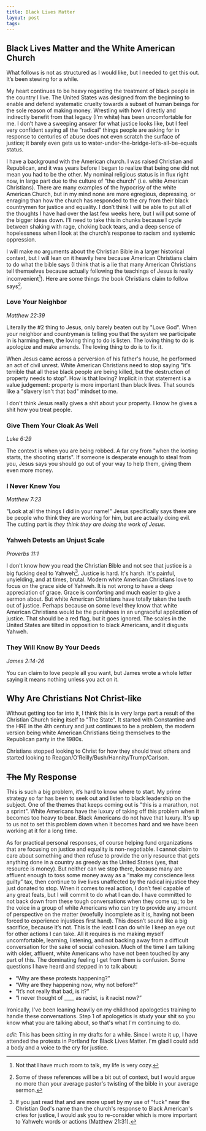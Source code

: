 ```yaml
---
title: Black Lives Matter
layout: post
tags:
---
```

## Black Lives Matter and the White American Church
What follows is not as structured as I would like, but I needed to get this out. It’s been stewing for a while.

My heart continues to be heavy regarding the treatment of black people in the country I live. The United States was designed from the beginning to enable and defend systematic cruelty towards a subset of human beings for the sole reason of making money. Wrestling with how I directly and indirectly benefit from that legacy (I’m white) has been uncomfortable for me. I don’t have a sweeping answer for what justice looks like, but I feel very confident saying all the “radical” things people are asking for in response to centuries of abuse does not even scratch the surface of justice; it barely even gets us to water-under-the-bridge-let’s-all-be-equals status.

I have a background with the American church. I was raised Christian and Republican, and it was years before I began to realize that being one did not mean you had to be the other. My nominal religious status is in flux right now, in large part due to the culture of “the church” (i.e. white American Christians). There are many examples of the hypocrisy of the white American Church, but in my mind none are more egregious, depressing, or enraging than how the church has responded to the cry from their black countrymen for justice and equality. I don’t think I will be able to put all of the thoughts I have had over the last few weeks here, but I will put some of the bigger ideas down. I’ll need to take this in chunks because I cycle between shaking with rage, choking back tears, and a deep sense of hopelessness when I look at the church’s response to racism and systemic oppression.

I will make no arguments about the Christian Bible in a larger historical context, but I will lean on it heavily here because American Christians claim to do what the bible says (I think that is a lie that many American Christians tell themselves because actually following the teachings of Jesus is really inconvenient[^1]). Here are some things the book Christians claim to follow says[^2].

### Love Your Neighbor
_Matthew 22:39_

Literally the #2 thing to Jesus, only barely beaten out by "Love God". When your neighbor and countryman is telling you that the system we participate in is harming them, the loving thing to do is listen. The loving thing to do is apologize and make amends. The loving thing to do is to fix it.

When Jesus came across a perversion of his father's house, he performed an act of civil unrest. White American Christians need to stop saying "it's terrible that all these black people are being killed, but the destruction of property needs to stop". How is that loving? Implicit in that statement is a value judgement: property is more important than black lives. That sounds like a "slavery isn't that bad" mindset to me.

I don't think Jesus really gives a shit about your property. I know he gives a shit how you treat people.

### Give Them Your Cloak As Well
_Luke 6:29_

The context is when you are being robbed. A far cry from "when the looting starts, the shooting starts". If someone is desperate enough to steal from you, Jesus says you should go out of your way to help them, giving them even more money.

### I Never Knew You
_Matthew 7:23_

"Look at all the things I did in your name!" Jesus specifically says there are be people who think they are working for him, but are actually doing evil. The cutting part is _they think they are doing the work of Jesus_.

### Yahweh Detests an Unjust Scale
_Proverbs 11:1_

I don't know how you read the Christian Bible and not see that justice is a big fucking deal to Yahweh[^3]. Justice is hard. It's harsh. It's painful, unyielding, and at times, brutal. Modern white American Christians love to focus on the grace side of Yahweh. It is not wrong to have a deep appreciation of grace. Grace is comforting and much easier to give a sermon about. But white American Christians have totally taken the teeth out of justice. Perhaps because on some level they know that white American Christians would be the punishees in an ungraceful application of justice. That should be a red flag, but it goes ignored.
The scales in the United States are tilted in opposition to black Americans, and it disgusts Yahweh.

### They Will Know By Your Deeds
_James 2:14-26_

You can claim to love people all you want, but James wrote a whole letter saying it means nothing unless you act on it.

## Why Are Christians Not Christ-like
Without getting too far into it, I think this is in very large part a result of the Christian Church tieing itself to "The State". It started with Constantine and the HRE in the 4th century and just continues to be a problem, the modern version being white American Christians tieing themselves to the Republican party in the 1980s.

Christians stopped looking to Christ for how they should treat others and started looking to Reagan/O'Reilly/Bush/Hannity/Trump/Carlson.

## ~~The~~ My Response
This is such a big problem, it’s hard to know where to start. My prime strategy so far has been to seek out and listen to black leadership on the subject. One of the themes that keeps coming out is "this is a marathon, not a sprint". White Americans have the luxury of taking off this problem when it becomes too heavy to bear. Black Americans do not have that luxury. It's up to us not to set this problem down when it becomes hard and we have been working at it for a long time.

As for practical personal responses, of course helping fund organizations that are focusing on justice and equality is non-negotiable. I cannot claim to care about something and then refuse to provide the only resource that gets anything done in a country as greedy as the United States (yes, that resource is money). But neither can we stop there, because many are affluent enough to toss some money away as a “make my conscience less guilty” tax, then continue to live lives unaffected by the radical injustice they just donated to stop.
When it comes to real action, I don’t feel capable of any great feats, but I will commit to do what I can do. I have committed to not back down from these tough conversations when they come up; to be the voice in a group of white Americans who can try to provide any amount of perspective on the matter (woefully incomplete as it is, having not been forced to experience injustices first hand). This doesn’t sound like a big sacrifice, because it’s not. This is the least I can do while I keep an eye out for other actions I can take. All it requires is me making myself uncomfortable, learning, listening, and not backing away from a difficult conversation for the sake of social cohesion.
Much of the time I am talking with older, affluent, white Americans who have not been touched by any part of this. The dominating feeling I get from them is confusion. Some questions I have heard and stepped in to talk about:

- “Why are these protests happening?”
- “Why are they happening now, why not before?”
- “It’s not really that bad, is it?”
- “I never thought of \_\_\_\_ as racist, is it racist now?”

Ironically, I've been leaning heavily on my childhood apologetics training to handle these conversations. Step 1 of apologetics is study your shit so you know what you are talking about, so that's what I'm continuing to do.

_edit_: This has been sitting in my drafts for a while. Since I wrote it up, I have attended the protests in Portland for Black Lives Matter. I'm glad I could add a body and a voice to the cry for justice.

[^1]: Not that I have much room to talk, my life is very cozy.
[^2]: Some of these references will be a bit out of context, but I would argue no more than your average pastor's twisting of the bible in your average sermon.
[^3]: If you just read that and are more upset by my use of "fuck" near the Christian God's name than the church's response to Black American's cries for justice, I would ask you to re-consider which is more important to Yahweh: words or actions (Matthew 21:31).
